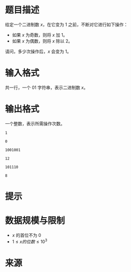 # 题目描述

给定一个二进制数 $x$，在它变为 $1$ 之前，不断对它进行如下操作：

*   如果 $x$ 为奇数，则将 $x$ 加 $1$。
*   如果 $x$ 为偶数，则将 $x$ 除以 $2$。

请问，多少次操作后，$x$ 会变为 $1$。

# 输入格式

共一行，一个 $01$ 字符串，表示二进制数 $x$。

# 输出格式

一个整数，表示所需操作次数。

```input1
1
```

```output1
0
```

```input2
1001001
```

```output2
12
```

```input3
101110
```

```output3
8
```

# 提示

# 数据规模与限制
* $x$ 的首位不为 $0$
* $1 \le x 的位数 \le 10^3$

# 来源

<!-- * [acwing: 3998.变成1](https://www.acwing.com/problem/content/4001/) -->